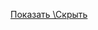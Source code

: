 <script>
function op(obj) {
x=document.getElementById(obj);
if(x.style.display == "none") x.style.display = "block";
else x.style.display = "none"
}
</script>
<a href="/" onClick="op('div1'); return false;"> Показать \Скрыть</a>
<div id="div1" style="display:none">Скрытый или показаный  текст  =)</div>
